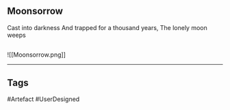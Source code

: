 ## Moonsorrow
Cast into darkness
And trapped for a thousand years,
The lonely moon weeps
## 
![[Moonsorrow.png]]

---
## Tags
#Artefact
#UserDesigned 